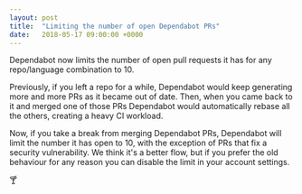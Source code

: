 ```yaml
---
layout: post
title:  "Limiting the number of open Dependabot PRs"
date:   2018-05-17 09:00:00 +0000
---
```


Dependabot now limits the number of open pull requests it has for any
repo/language combination to 10.

Previously, if you left a repo for a while, Dependabot would keep generating
more and more PRs as it became out of date. Then, when you came back to it and
merged one of those PRs Dependabot would automatically rebase all the others,
creating a heavy CI workload.

Now, if you take a break from merging Dependabot PRs, Dependabot will limit the
number it has open to 10, with the exception of PRs that fix a security
vulnerability. We think it's a better flow, but if you prefer the old behaviour
for any reason you can disable the limit in your account settings.

🍸

